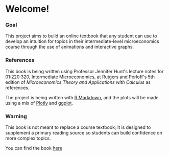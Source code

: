 # Welcome! 

### Goal
This project aims to build an online textbook that any student can use to develop an intuition for topics in their intermediate-level microeconomics course through the use of animations and interactive graphs.

### References
This book is being written using Professor Jennifer Hunt's lecture notes for 01:220:320, Intermediate Microeconomics, at Rutgers and Perloff's 5th edition of *Microeconomics Theory and Applications with Calculus* as references.

The project is being written with [R Markdown](https://rmarkdown.rstudio.com/), and the plots will be made using a mix of [Plotly](https://plotly.com/) and [ggplot](https://ggplot2.tidyverse.org/index.html).

### Warning
This book is not meant to replace a course textbook; it is designed to supplement a primary reading source so students can build confidence on more complex topics.

You can find the book [here](https://bookdown.org/yogigohel/Intermediate_Microeconomics/)

